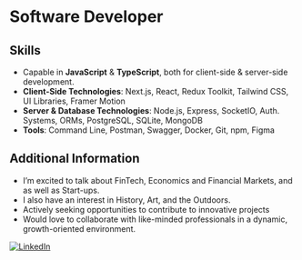 # Software Developer

## Skills
- Capable in **JavaScript** & **TypeScript**, both for client-side & server-side development.
- **Client-Side Technologies**: Next.js, React, Redux Toolkit, Tailwind CSS, UI Libraries, Framer Motion
- **Server & Database Technologies**: Node.js, Express, SocketIO, Auth. Systems, ORMs, PostgreSQL, SQLite, MongoDB
- **Tools**: Command Line, Postman, Swagger, Docker, Git, npm, Figma

## Additional Information
- I’m excited to talk about FinTech, Economics and Financial Markets, and as well as Start-ups.
- I also have an interest in History, Art, and the Outdoors.
- Actively seeking opportunities to contribute to innovative projects 
- Would love to collaborate with like-minded professionals in a dynamic, growth-oriented environment.

[![LinkedIn](https://img.shields.io/badge/LinkedIn-Connect-blue)](https://linkedin.com/in/aliramazanov)
